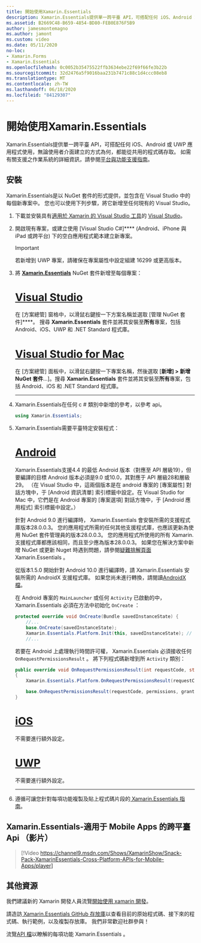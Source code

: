 ```yaml
---
title: 開始使用Xamarin.Essentials
description: Xamarin.Essentials提供單一跨平臺 API，可搭配任何 iOS、Android 或 UWP 應用程式使用，無論使用者介面建立的方式為何，都能從共用的程式碼存取。
ms.assetid: B2669C48-B659-4854-BD80-FEB0E876F5B9
author: jamesmontemagno
ms.author: jamont
ms.custom: video
ms.date: 05/11/2020
no-loc:
- Xamarin.Forms
- Xamarin.Essentials
ms.openlocfilehash: 0c0052b35475522ffb3634ebe22f69f66fe3b22b
ms.sourcegitcommit: 32d2476a5f9016baa231b7471c88c1d4ccc08eb8
ms.translationtype: MT
ms.contentlocale: zh-TW
ms.lasthandoff: 06/18/2020
ms.locfileid: "84129307"
---
```

# <a name="get-started-with-xamarinessentials"></a>開始使用Xamarin.Essentials

Xamarin.Essentials提供單一跨平臺 API，可搭配任何 iOS、Android 或 UWP 應用程式使用，無論使用者介面建立的方式為何，都能從共用的程式碼存取。 如需有關支援之作業系統的詳細資訊，請參閱[平台與功能支援指南](platform-feature-support.md)。

## <a name="installation"></a>安裝

Xamarin.Essentials是以 NuGet 套件的形式提供，並包含在 Visual Studio 中的每個新專案中。 您也可以使用下列步驟，將它新增至任何現有的 Visual Studio。

1. 下載並安裝具有[適用於 Xamarin 的 Visual Studio 工具](~/get-started/installation/index.md)的 [Visual Studio](https://visualstudio.microsoft.com/)。

2. 開啟現有專案，或建立使用 [Visual Studio C#]**** (Android、iPhone 與 iPad 或跨平台) 下的空白應用程式範本建立新專案。

    > [!IMPORTANT]
    > 若新增到 UWP 專案，請確保在專案屬性中設定組建 16299 或更高版本。

3. 將 [**Xamarin.Essentials**](https://www.nuget.org/packages/Xamarin.Essentials/) NuGet 套件新增至每個專案：

    <!--markdownlint-disable MD023 -->
    # <a name="visual-studio"></a>[Visual Studio](#tab/windows)

    在 [方案總管] 窗格中，以滑鼠右鍵按一下方案名稱並選取 [管理 NuGet 套件]****。 搜尋 **Xamarin.Essentials** 套件並將其安裝至**所有**專案，包括 Android、iOS、UWP 和 .NET Standard 程式庫。

    # <a name="visual-studio-for-mac"></a>[Visual Studio for Mac](#tab/macos)

    在 [方案總管] 面板中，以滑鼠右鍵按一下專案名稱，然後選取 [**新增] > 新增 NuGet 套件**...]。搜尋 **Xamarin.Essentials** 套件並將其安裝至**所有**專案，包括 Android、iOS 和 .NET Standard 程式庫。

    -----

4. Xamarin.Essentials在任何 c # 類別中新增的參考，以參考 api。

    ```csharp
    using Xamarin.Essentials;
    ```

5. Xamarin.Essentials需要平臺特定安裝程式：

    # <a name="android"></a>[Android](#tab/android)

    Xamarin.Essentials支援4.4 的最低 Android 版本（對應至 API 層級19），但要編譯的目標 Android 版本必須是9.0 或10.0，其對應于 API 層級28和層級29。 （在 Visual Studio 中，這兩個版本是在 android 專案的 [專案屬性] 對話方塊中，于 [Android 資訊清單] 索引標籤中設定。在 Visual Studio for Mac 中，它們是在 Android 專案的 [專案選項] 對話方塊中，于 [Android 應用程式] 索引標籤中設定。）

    針對 Android 9.0 進行編譯時， Xamarin.Essentials 會安裝所需的支援程式庫版本28.0.0.3。 您的應用程式所需的任何其他支援程式庫，也應該更新為使用 NuGet 套件管理員的版本28.0.0.3。 您的應用程式所使用的所有 Xamarin. 支援程式庫都應該相同，而且至少應為版本28.0.0.3。 如果您在解決方案中新增 NuGet 或更新 Nuget 時遇到問題，請參閱[疑難排解頁面](troubleshooting.md) Xamarin.Essentials 。

    從版本1.5.0 開始針對 Android 10.0 進行編譯時，請 Xamarin.Essentials 安裝所需的 AndroidX 支援程式庫。 如果您尚未進行轉換，請閱讀[AndroidX 檔](https://docs.microsoft.com/xamarin/android/platform/androidx)。

    在 Android 專案的 `MainLauncher` 或任何 `Activity` 已啟動的中， Xamarin.Essentials 必須在方法中初始化 `OnCreate` ：

    ```csharp
    protected override void OnCreate(Bundle savedInstanceState) {
        //...
        base.OnCreate(savedInstanceState);
        Xamarin.Essentials.Platform.Init(this, savedInstanceState); // add this line to your code, it may also be called: bundle
        //...
    ```

    若要在 Android 上處理執行時間許可權， Xamarin.Essentials 必須接收任何 `OnRequestPermissionsResult` 。 將下列程式碼新增到所 `Activity` 類別：

    ```csharp
    public override void OnRequestPermissionsResult(int requestCode, string[] permissions, Android.Content.PM.Permission[] grantResults)
    {
        Xamarin.Essentials.Platform.OnRequestPermissionsResult(requestCode, permissions, grantResults);

        base.OnRequestPermissionsResult(requestCode, permissions, grantResults);
    }
    ```

    # <a name="ios"></a>[iOS](#tab/ios)

    不需要進行額外設定。

    # <a name="uwp"></a>[UWP](#tab/uwp)

    不需要進行額外設定。

    -----

6. 遵循可讓您針對每項功能複製及貼上程式碼片段的[ Xamarin.Essentials 指南](index.md)。

## <a name="xamarinessentials---cross-platform-apis-for-mobile-apps-video"></a>Xamarin.Essentials-適用于 Mobile Apps 的跨平臺 Api （影片）

> [!Video https://channel9.msdn.com/Shows/XamarinShow/Snack-Pack-XamarinEssentials-Cross-Platform-APIs-for-Mobile-Apps/player]

## <a name="other-resources"></a>其他資源

我們建議新的 Xamarin 開發人員流覽[開始使用 xamarin 開發](~/cross-platform/getting-started/index.md)。

請造訪[ Xamarin.Essentials GitHub 存放庫](https://github.com/xamarin/Essentials)以查看目前的原始程式碼、接下來的程式碼、執行範例，以及複製存放庫。 我們非常歡迎社群參與！

流覽[API 檔](xref:Xamarin.Essentials)以瞭解的每項功能 Xamarin.Essentials 。
